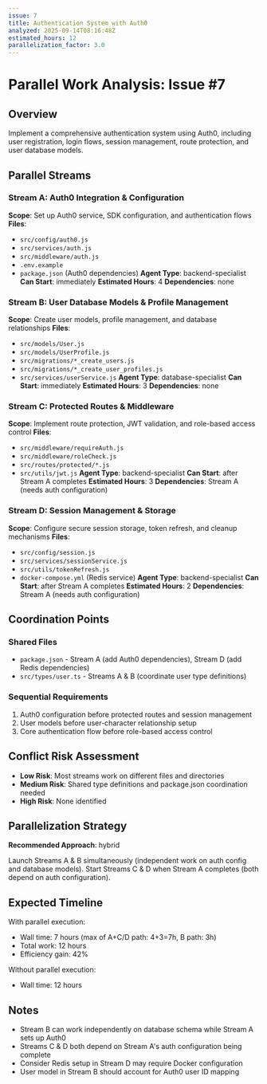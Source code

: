 ```yaml
---
issue: 7
title: Authentication System with Auth0
analyzed: 2025-09-14T08:16:48Z
estimated_hours: 12
parallelization_factor: 3.0
---
```


# Parallel Work Analysis: Issue #7

## Overview
Implement a comprehensive authentication system using Auth0, including user registration, login flows, session management, route protection, and user database models.

## Parallel Streams

### Stream A: Auth0 Integration & Configuration
**Scope**: Set up Auth0 service, SDK configuration, and authentication flows
**Files**:
- `src/config/auth0.js`
- `src/services/auth.js`
- `src/middleware/auth.js`
- `.env.example`
- `package.json` (Auth0 dependencies)
**Agent Type**: backend-specialist
**Can Start**: immediately
**Estimated Hours**: 4
**Dependencies**: none

### Stream B: User Database Models & Profile Management
**Scope**: Create user models, profile management, and database relationships
**Files**:
- `src/models/User.js`
- `src/models/UserProfile.js`
- `src/migrations/*_create_users.js`
- `src/migrations/*_create_user_profiles.js`
- `src/services/userService.js`
**Agent Type**: database-specialist
**Can Start**: immediately
**Estimated Hours**: 3
**Dependencies**: none

### Stream C: Protected Routes & Middleware
**Scope**: Implement route protection, JWT validation, and role-based access control
**Files**:
- `src/middleware/requireAuth.js`
- `src/middleware/roleCheck.js`
- `src/routes/protected/*.js`
- `src/utils/jwt.js`
**Agent Type**: backend-specialist
**Can Start**: after Stream A completes
**Estimated Hours**: 3
**Dependencies**: Stream A (needs auth configuration)

### Stream D: Session Management & Storage
**Scope**: Configure secure session storage, token refresh, and cleanup mechanisms
**Files**:
- `src/config/session.js`
- `src/services/sessionService.js`
- `src/utils/tokenRefresh.js`
- `docker-compose.yml` (Redis service)
**Agent Type**: backend-specialist
**Can Start**: after Stream A completes
**Estimated Hours**: 2
**Dependencies**: Stream A (needs auth configuration)

## Coordination Points

### Shared Files
- `package.json` - Stream A (add Auth0 dependencies), Stream D (add Redis dependencies)
- `src/types/user.ts` - Streams A & B (coordinate user type definitions)

### Sequential Requirements
1. Auth0 configuration before protected routes and session management
2. User models before user-character relationship setup
3. Core authentication flow before role-based access control

## Conflict Risk Assessment
- **Low Risk**: Most streams work on different files and directories
- **Medium Risk**: Shared type definitions and package.json coordination needed
- **High Risk**: None identified

## Parallelization Strategy

**Recommended Approach**: hybrid

Launch Streams A & B simultaneously (independent work on auth config and database models). Start Streams C & D when Stream A completes (both depend on auth configuration).

## Expected Timeline

With parallel execution:
- Wall time: 7 hours (max of A+C/D path: 4+3=7h, B path: 3h)
- Total work: 12 hours
- Efficiency gain: 42%

Without parallel execution:
- Wall time: 12 hours

## Notes
- Stream B can work independently on database schema while Stream A sets up Auth0
- Streams C & D both depend on Stream A's auth configuration being complete
- Consider Redis setup in Stream D may require Docker configuration
- User model in Stream B should account for Auth0 user ID mapping